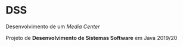 # DSS
Desenvolvimento de um *Media Center*

Projeto de **Desenvolvimento de Sistemas Software** em Java 2019/20
